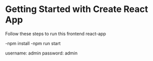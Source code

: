 # Getting Started with Create React App

Follow these steps to run this frontend react-app

-npm install
-npm run start

username: admin
password: admin